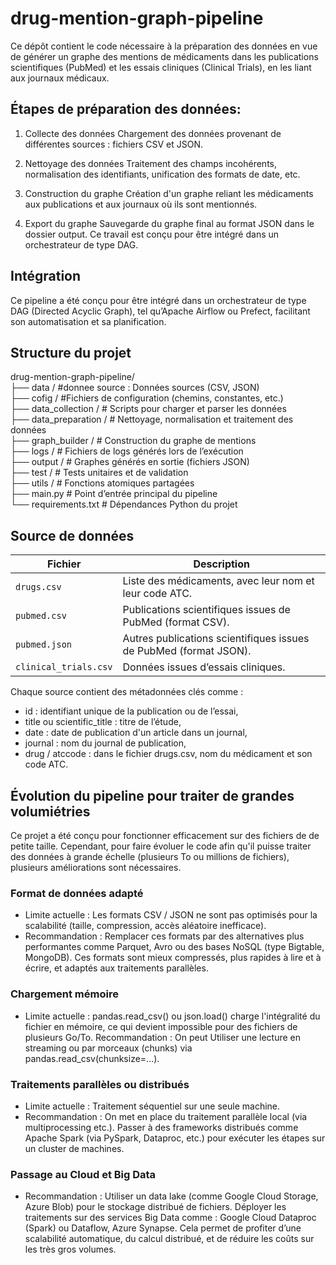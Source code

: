 # drug-mention-graph-pipeline
Ce dépôt contient le code nécessaire à la préparation des données en vue de générer un graphe des mentions de médicaments dans les publications scientifiques (PubMed) et les essais cliniques (Clinical Trials), en les liant aux journaux médicaux.

## Étapes de préparation des données:
1. Collecte des données
Chargement des données provenant de différentes sources : fichiers CSV et JSON.

2. Nettoyage des données
Traitement des champs incohérents, normalisation des identifiants, unification des formats de date, etc.

3. Construction du graphe
Création d'un graphe reliant les médicaments aux publications et aux journaux où ils sont mentionnés.

4. Export du graphe
Sauvegarde du graphe final au format JSON dans le dossier output.
Ce travail est conçu pour être intégré dans un orchestrateur de type DAG.

 ## Intégration
Ce pipeline a été conçu pour être intégré dans un orchestrateur de type DAG (Directed Acyclic Graph), tel qu’Apache Airflow ou Prefect, facilitant son automatisation et sa planification.

##  Structure du projet
drug-mention-graph-pipeline/  
├── data /                     #donnee source : Données sources (CSV, JSON)  
├── cofig /                    #Fichiers de configuration (chemins, constantes, etc.)    
├── data_collection /           # Scripts pour charger et parser les données  
├── data_preparation /          # Nettoyage, normalisation et traitement des données   
├── graph_builder /             # Construction du graphe de mentions  
├── logs /                      # Fichiers de logs générés lors de l’exécution  
├── output /                    # Graphes générés en sortie (fichiers JSON)  
├── test /                      # Tests unitaires et de validation  
├── utils /                     # Fonctions atomiques partagées  
├── main.py                    # Point d’entrée principal du pipeline  
└── requirements.txt           # Dépendances Python du projet  

## Source de données

| Fichier               | Description                                                       |
| --------------------- | ----------------------------------------------------------------- |
| `drugs.csv`           | Liste des médicaments, avec leur nom et leur code ATC.            |
| `pubmed.csv`          | Publications scientifiques issues de PubMed (format CSV).         |
| `pubmed.json`         | Autres publications scientifiques issues de PubMed (format JSON). |
| `clinical_trials.csv` | Données issues d’essais cliniques.                                |

Chaque source contient des métadonnées clés comme :
- id : identifiant unique de la publication ou de l’essai,
- title ou scientific_title : titre de l’étude,
- date : date de publication d'un article dans un journal,
- journal : nom du journal de publication,
- drug / atccode : dans le fichier drugs.csv, nom du médicament et son code ATC.



## Évolution du pipeline pour traiter de grandes volumiétries
Ce projet a été conçu pour fonctionner efficacement sur des fichiers de de petite taille. Cependant, pour faire évoluer le code afin qu'il puisse traiter des données à grande échelle (plusieurs To ou millions de fichiers), plusieurs améliorations sont nécessaires.
 
### Format de données adapté
- Limite actuelle : Les formats CSV / JSON ne sont pas optimisés pour la scalabilité (taille, compression, accès aléatoire inefficace).
- Recommandation :
 Remplacer ces formats par des alternatives plus performantes comme Parquet, Avro ou des bases NoSQL (type Bigtable, MongoDB).
 Ces formats sont mieux compressés, plus rapides à lire et à écrire, et adaptés aux traitements parallèles.

### Chargement mémoire
- Limite actuelle : pandas.read_csv() ou json.load() charge l'intégralité du fichier en mémoire, ce qui devient impossible pour des fichiers de plusieurs Go/To.
Recommandation : On peut Utiliser une lecture en streaming ou par morceaux (chunks) via pandas.read_csv(chunksize=...).

### Traitements parallèles ou distribués
- Limite actuelle : Traitement séquentiel sur une seule machine.
- Recommandation : On met en place du traitement parallèle local (via multiprocessing etc.).
  Passer à des frameworks distribués comme Apache Spark (via PySpark, Dataproc, etc.) pour exécuter les étapes sur un cluster de machines.

### Passage au Cloud et Big Data
- Recommandation : Utiliser un data lake (comme Google Cloud Storage, Azure Blob) pour le stockage distribué de fichiers.
  Déployer les traitements sur des services Big Data comme :
  Google Cloud Dataproc (Spark) ou Dataflow, Azure Synapse. Cela permet de profiter d’une scalabilité automatique, du calcul distribué, et de réduire les coûts sur les très gros volumes.

